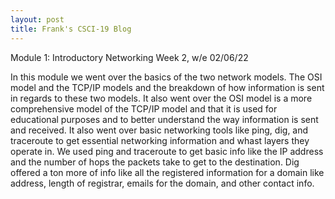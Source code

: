 ```yaml
---
layout: post
title: Frank's CSCI-19 Blog
---
```


Module 1: Introductory Networking
Week 2, w/e 02/06/22

In this module we went over the basics of the two network models. The OSI model and the TCP/IP models and the breakdown of how information is sent in regards to these two models. It also went over the OSI model is a more comprehensive model of the TCP/IP model and that it is used for educational purposes and to better understand the way information is sent and received. It also went over basic networking tools like ping, dig, and traceroute to get essential networking information and whast layers they operate in. We used ping and traceroute to get basic info like the IP address and the number of hops the packets take to get to the destination. Dig offered a ton more of info like all the registered information for a domain like address, length of registrar, emails for the domain, and other contact info.
